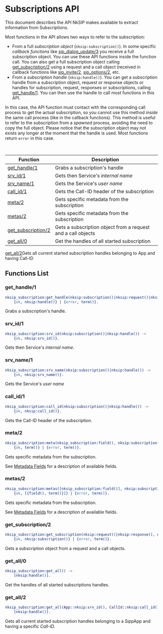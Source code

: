 # Subscriptions API

This document describes the API NkSIP makes available to extract information from Subscriptions.

Most functions in the API allows two ways to refer to the subscription:
* From a full *subscription object* (`nksip:subscription()`). In some specific _callback functions_ like [sip_dialog_update/3](../reference/callback_functions.md#sip_dialog_update3) you receive a full subscription object. You can use these API functions inside the function call. You can also get a full subscription object calling [get_subscription/2](#get_subscription2) using a request and a call object (received in callback functions like [sip_invite/2](../reference/callback_functions.md#sip_invite2), [sip_options/2](../reference/callback_functions.md#sip_options2), etc.
* From a *subscription handle* (`nksip:handle()`). You can get a subscription handle from a subscription object, request or response objects or handles for subscription, request, responses or subscriptions, calling [get_handle/1](#get_handle/1). You can then use the handle to call most functions in this API. 
    
In this case, the API function must contact with the corresponding call process to get the actual subscription, so you cannot use this method _inside_ the same call process (like in the callback functions). This method is useful to refer to the subscription from a _spawned_ process, avoiding the need to copy the full object. Please notice that the subscription object may not exists any longer at the moment that the handle is used. Most functions return `error` in this case.


<br/>


Function|Description
---|---
[get_handle/1](#get_handle1)|Grabs a subscription's handle
[srv_id/1](#srv_id1)|Gets then Service's _internal name_
[srv_name/1](#srv_name1)|Gets the Service's _user name_
[call_id/1](#call_id1)|Gets the Call-ID header of the subscription
[meta/2](#meta2)|Gets specific metadata from the subscription
[metas/2](#meta2)|Gets specific metadata from the subscription
[get_subscription/2](#get_subscription2)|Gets a subscription object from a request and a call objects
[get_all/0](#get_all0)|Get the handles of all started subscription
[get_all/2](#get_all2)Gets all current started subscription handles belonging to App and having Call-ID

## Functions List

### get_handle/1
```erlang
nksip_subscription:get_handle(nksip:subscription()|nksip:request()|nksip:response()|nksip:handle()) ->
    {ok, nksip:handle()} | {error, term()}.
```
Grabs a subscription's handle.


### srv_id/1
```erlang
nksip_subscription:srv_id(nksip:subscription()|nksip:handle()) -> 
    {ok, nksip:srv_id()}.
```
Gets then Service's _internal name_.


### srv_name/1
```erlang
nksip_subscription:srv_name(nksip:subscription()|nksip:handle()) -> 
    {ok, nksip:srv_name()}.
```
Gets the Service's _user name_


### call_id/1
```erlang
nksip_subscription:call_id(nksip:subscription()|nksip:handle()) ->
    {ok, nksip:call_id()}.
```
Gets the Call-ID header of the subscription.


### meta/2
```erlang
nksip_subscription:meta(nksip_subscription:field(), nksip:subscription()|nksip:handle()) -> 
    {ok, term()} | {error, term()}.
```
Gets specific metadata from the subscription.

See [Metadata Fields](../reference/metadata.md) for a description of available fields.


### metas/2
```erlang
nksip_subscription:metas([nksip_subscription:field()], nksip:subscription()|nksip:handle()) -> 
    {ok, [{field(), term()}]} | {error, term()}.
```
Gets specific metadata from the subscription.

See [Metadata Fields](../reference/metadata.md) for a description of available fields.


### get_subscription/2
```erlang
nksip_subscription:get_subscription(nksip:request()|nksip:response(), nksip:call()) ->
    {ok, nksip:subscription()} | {error, term()}.
```
Gets a subscription object from a request and a call objects.


### get_all/0
```erlang
nksip_subscription:get_all() ->
    [nksip:handle()].
```
Get the handles of all started subscriptions handles.


### get_all/2
```erlang
nksip_subscription:get_all(App::nksip:srv_id(), CallId::nksip:call_id()) ->
    [nksip:handle()].
```
Gets all current started subscription handles belonging to a SippApp and having a specific _Call-ID._


